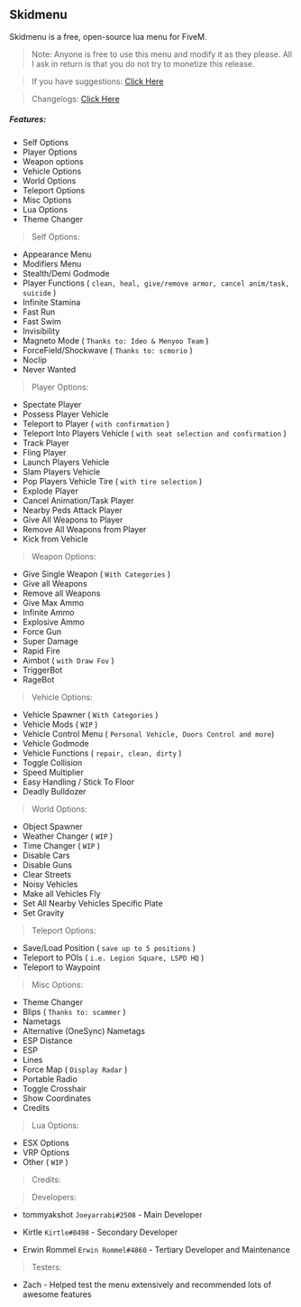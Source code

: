 ## Skidmenu
Skidmenu is a free, open-source lua menu for FiveM.

> Note: Anyone is free to use this menu and modify it as they please. All I ask in return is that you do not try to monetize this release.

> If you have suggestions: [Click Here](https://github.com/Joeyarrabi/skidmenu/issues)

> Changelogs: [Click Here](https://raw.githubusercontent.com/Joeyarrabi/skidmenu/master/changelogs.txt)

##### Features:
- Self Options
- Player Options
- Weapon options
- Vehicle Options
- World Options
- Teleport Options
- Misc Options
- Lua Options
- Theme Changer

> Self Options:
- Appearance Menu
- Modifiers Menu
- Stealth/Demi Godmode
- Player Functions ( `clean, heal, give/remove armor, cancel anim/task, suicide` )
- Infinite Stamina
- Fast Run
- Fast Swim
- Invisibility
- Magneto Mode ( `Thanks to: Ideo & Menyoo Team` )
- ForceField/Shockwave ( `Thanks to: scmorio` )
- Noclip
- Never Wanted

> Player Options:
- Spectate Player
- Possess Player Vehicle
- Teleport to Player ( `with confirmation` )
- Teleport Into Players Vehicle ( `with seat selection and confirmation` )
- Track Player
- Fling Player
- Launch Players Vehicle
- Slam Players Vehicle
- Pop Players Vehicle Tire ( `with tire selection` )
- Explode Player
- Cancel Animation/Task Player
- Nearby Peds Attack Player
- Give All Weapons to Player
- Remove All Weapons from Player
- Kick from Vehicle

> Weapon Options:
- Give Single Weapon ( `With Categories` )
- Give all Weapons
- Remove all Weapons
- Give Max Ammo
- Infinite Ammo
- Explosive Ammo
- Force Gun
- Super Damage
- Rapid Fire
- Aimbot ( `with Draw Fov` )
- TriggerBot
- RageBot

> Vehicle Options:
- Vehicle Spawner ( `With Categories` )
- Vehicle Mods ( `WIP` )
- Vehicle Control Menu ( `Personal Vehicle, Doors Control and more`)
- Vehicle Godmode
- Vehicle Functions ( `repair, clean, dirty` )
- Toggle Collision
- Speed Multiplier
- Easy Handling / Stick To Floor
- Deadly Bulldozer

> World Options:
- Object Spawner
- Weather Changer ( `WIP` )
- Time Changer ( `WIP` )
- Disable Cars
- Disable Guns
- Clear Streets
- Noisy Vehicles
- Make all Vehicles Fly
- Set All Nearby Vehicles Specific Plate
- Set Gravity

> Teleport Options:
- Save/Load Position ( `save up to 5 positions` )
- Teleport to POIs ( `i.e. Legion Square, LSPD HQ` )
- Teleport to Waypoint

> Misc Options:
- Theme Changer
- Blips ( `Thanks to: scammer` )
- Nametags
- Alternative (OneSync) Nametags
- ESP Distance
- ESP
- Lines
- Force Map ( `Display Radar` )
- Portable Radio
- Toggle Crosshair
- Show Coordinates
- Credits

> Lua Options:
- ESX Options
- VRP Options
- Other ( `WIP` )

> Credits:

> Developers:
- tommyakshot `Joeyarrabi#2508` - Main Developer

- Kirtle `Kirtle#0498` - Secondary Developer

- Erwin Rommel `Erwin Rommel#4860` - Tertiary Developer and Maintenance

> Testers:
- Zach - Helped test the menu extensively and recommended lots of awesome features
